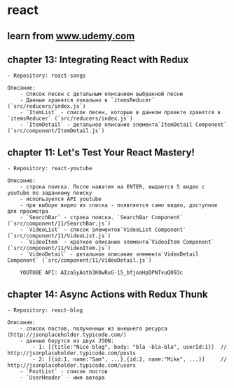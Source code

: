 # react

## learn from www.udemy.com 

## chapter 13: Integrating React with Redux
	- Repository: react-songs
	
	Описание:
		- Список песен с детальным описанием выбранной песни
		- Данные хранятся локально в `itemsReducer` (`src/reducers/index.js`)
		- `ItemList` - список песен, которые в данном проекте хранятся в `itemsReducer` (`src/reducers/index.js`)
		- `ItemDetail` - детальное описание элемента`ItemDetail Component` (`src/component/ItemDetail.js`)


## chapter 11: Let's Test Your React Mastery!
	- Repository: react-youtube
	
	Описание:
		- строка поиска. После нажатия на ENTER, выдается 5 видео с youtube по заданному поиску
		- используется API youtube
		- при выборе видео из списка - появляется само видео, доступное для просмотра
		- `SearchBar` - строка поиска. `SearchBar Component` (`src/component/11/SearchBar.js`)
		- `VideoList` - список элементов`VideoList Component` (`src/component/11/VideoList.js`)
		- `VideoItem` - краткое описание элемента`VideoItem Component` (`src/component/11/VideoItem.js`)
		- `VideoDetail` - детальное описание элемента`VideoDetail Component` (`src/component/11/VideoDetail.js`)
		
		YOUTUBE API: AIzaSyAstb3K0wRxG-15_bfjoaHpDPNTvuQ093c


## chapter 14: Async Actions with Redux Thunk
	- Repository: react-blog

	Описание:
		- список постов, полученных из внешнего ресурса (http://jsonplaceholder.typicode.com/)
		- данные берутся из двух JSON:
			- 1: [{title:"Nice blog", body: "bla -bla-bla", userId:1}]	// http://jsonplaceholder.typicode.com/posts
			- 2: [{id:1, name:"Sam", ...},{id:2, name:"Mike", ...}]		// http://jsonplaceholder.typicode.com/users
		- `PostList` - список постов
		- `UserHeader` - имя автора